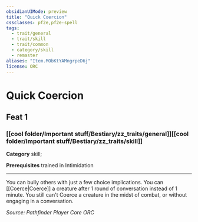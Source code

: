 ```yaml
---
obsidianUIMode: preview
title: "Quick Coercion"
cssclasses: pf2e,pf2e-spell
tags:
  - trait/general
  - trait/skill
  - trait/common
  - category/skill
  - remaster
aliases: "Item.MObKtYAMngrpeD6j"
license: ORC
---
```

# Quick Coercion
## Feat 1
### [[cool folder/Important stuff/Bestiary/zz_traits/general]][[cool folder/Important stuff/Bestiary/zz_traits/skill]]

**Category** skill; 



**Prerequisites** trained in Intimidation
* * *
You can bully others with just a few choice implications. You can [[Coerce|Coerce]] a creature after 1 round of conversation instead of 1 minute. You still can't Coerce a creature in the midst of combat, or without engaging in a conversation.

*Source: Pathfinder Player Core*
*ORC*